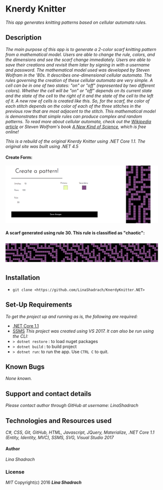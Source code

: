 
# Knerdy Knitter

_This app generates knitting patterns based on cellular automata rules._

## Description
_The main purpose of this app is to generate a 2-color scarf knitting pattern from a mathematical model. Users are able to change the rule, colors, and the dimensions and see the scarf change immediately. Users are able to save their creations and revisit them later by signing in with a username and password. The mathematical model used was developed by Steven Wolfram in the '80s. It describes one-dimensional cellular automata. The rules governing the creation of these cellular automata are very simple. A cell can be in one of two states: "on" or "off" (represented by two different colors). Whether the cell will be "on" or "off" depends on its current state and the state of the cell to the right of it and the state of the cell to the left of it. A new row of cells is created like this. So, for the scarf, the color of each stitch depends on the color of each of the three stitches in the previous row that are most adjacent to the stitch. This mathematical model is demonstrates that simple rules can produce complex and random patterns. To read more about cellular automata, check out the [Wikipedia article](https://en.wikipedia.org/wiki/Cellular_automaton) or Steven Wolfram's book [A New Kind of Science](http://www.wolframscience.com/nks/), which is free online!_

_This is a rebuild of the original Knerdy Knitter using .NET Core 1.1. The original site was built using .NET 4.5_

#### Create Form:
![alt-text](https://github.com/LinaShadrach/KnerdyKnitter/blob/master/create-pattern-img.png)

#### A scarf generated using rule 30. This rule is classified as "chaotic":
![alt-text](https://github.com/LinaShadrach/KnerdyKnitter/blob/master/scarf-img.png)

## Installation

* `git clone <https://github.com/LinaShadrach/KnerdyKnitter.NET>`

## Set-Up Requirements
_To get the project up and running as is, the following are required:_
* [.NET Core 1.1](https://www.microsoft.com/net/core#windowsvs2015)
* [SSMS](https://docs.microsoft.com/en-us/sql/ssms/download-sql-server-management-studio-ssms)
_This project was created using VS 2017. It can also be run using the CLI:_
* `> dotnet restore` : to load nuget packages
* `> dotnet build` : to build project
* `> dotnet run`: to run the app. Use `CTRL C` to quit.

## Known Bugs

_None known._

## Support and contact details
_Please contact author through GitHub at username: LinaShadrach_

## Technologies and Resources used
_C#, CSS, Git, GitHub, HTML, Javascript, JQuery, Materialize, .NET Core 1.1 (Entity, Identity, MVC), SSMS, SVG, Visual Studio 2017_

#### Author
_Lina Shadrach_

### License
_MIT_
 Copyright(c) 2016 ***Lina Shadrach***
